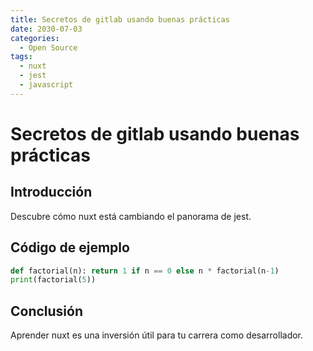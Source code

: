 ```yaml
---
title: Secretos de gitlab usando buenas prácticas
date: 2030-07-03
categories:
  - Open Source
tags:
  - nuxt
  - jest
  - javascript
---
```


# Secretos de gitlab usando buenas prácticas

## Introducción

Descubre cómo nuxt está cambiando el panorama de jest.

## Código de ejemplo

```python
def factorial(n): return 1 if n == 0 else n * factorial(n-1)
print(factorial(5))
```

## Conclusión

Aprender nuxt es una inversión útil para tu carrera como desarrollador.